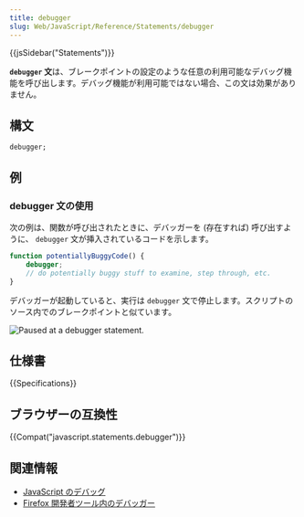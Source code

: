 ```yaml
---
title: debugger
slug: Web/JavaScript/Reference/Statements/debugger
---
```


{{jsSidebar("Statements")}}

**`debugger` 文**は、ブレークポイントの設定のような任意の利用可能なデバッグ機能を呼び出します。デバッグ機能が利用可能ではない場合、この文は効果がありません。

## 構文

```
debugger;
```

## 例

### debugger 文の使用

次の例は、関数が呼び出されたときに、デバッガーを (存在すれば) 呼び出すように、 `debugger` 文が挿入されているコードを示します。

```js
function potentiallyBuggyCode() {
    debugger;
    // do potentially buggy stuff to examine, step through, etc.
}
```

デバッガーが起動していると、実行は `debugger` 文で停止します。スクリプトのソース内でのブレークポイントと似ています。

![Paused at a debugger statement.](screen_shot_2014-02-07_at_9.14.35_am.png)

## 仕様書

{{Specifications}}

## ブラウザーの互換性

{{Compat("javascript.statements.debugger")}}

## 関連情報

- [JavaScript のデバッグ](/ja/docs/Mozilla/Debugging/Debugging_JavaScript)
- [Firefox 開発者ツール内のデバッガー](/ja/docs/Tools/Debugger)
